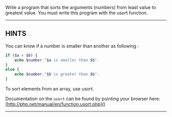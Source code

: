 Write a program that sorts the arguments (numbers) from least value to greatest value.
You must write this program with the usort function.

----------------------------------------------------------------------
## HINTS

You can know if a number is smaller than another as following :
```php
if ($a < $b) {
    echo $number."$a is smaller than $b".
}
else {
    echo $number."$b is greater than $b".
}
```

To sort elements from an array, use usort.

Documentation on the `usort` can be found by pointing your browser here:
  [http://php.net/manual/en/function.usort.php]()

----------------------------------------------------------------------
